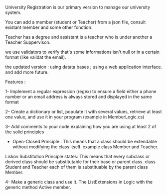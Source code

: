 
University Registration is our primary version to manage our university system.

You can add a member (student or Teacher) from a json file, consult existant member and some other fonction.


Teacher has a degree and assistant is a teacher who is under another a Teacher Suppervison.

we use validators to verify that's some informations isn't null or in a certain format (like vaildat the email).

the updated version :
using datata bases ;
using a web application interface.
and add more future.

Features :

1- Implement a regular expression (regex) to ensure a field either a phone number or an email address is always stored and displayed in the same format


2- Create a dictionary or list, populate it with several values, retrieve at least one value, and use it in your program
     (example in MemberLogic.cs)

3- Add comments to your code explaining how you are using at least 2 of the solid principles

- Open-Closed Principle : This means that a class should be extendable without modifying the class itself.
  example class Member and Teacher.

Liskov Substitution Principle states: This means that every subclass or derived class should be substitutable for their base or parent class.
  class Student and Teacher each of them is substituable by the parent class Member.

4- Make a generic class and use it. 
  The ListExtensions in Logic with the generic method Active member.